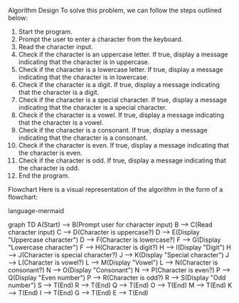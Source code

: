 Algorithm Design
To solve this problem, we can follow the steps outlined below:

1. Start the program.
2. Prompt the user to enter a character from the keyboard.
3. Read the character input.
4. Check if the character is an uppercase letter.
     If true, display a message indicating that the character is in uppercase.
5. Check if the character is a lowercase letter.
     If true, display a message indicating that the character is in lowercase.
6. Check if the character is a digit.
    If true, display a message indicating that the character is a digit.
7. Check if the character is a special character.
    If true, display a message indicating that the character is a special character.
8. Check if the character is a vowel.
    If true, display a message indicating that the character is a vowel.
9. Check if the character is a consonant.
    If true, display a message indicating that the character is a consonant.
10. Check if the character is even.
       If true, display a message indicating that the character is even.
11. Check if the character is odd.
If true, display a message indicating that the character is odd.
12. End the program.

Flowchart
Here is a visual representation of the algorithm in the form of a flowchart:

language-mermaid

graph TD
A(Start) --> B(Prompt user for character input)
B --> C(Read character input)
C --> D(Character is uppercase?)
D --> E(Display "Uppercase character")
D --> F(Character is lowercase?)
F --> G(Display "Lowercase character")
F --> H(Character is digit?)
H --> I(Display "Digit")
H --> J(Character is special character?)
J --> K(Display "Special character")
J --> L(Character is vowel?)
L --> M(Display "Vowel")
L --> N(Character is consonant?)
N --> O(Display "Consonant")
N --> P(Character is even?)
P --> Q(Display "Even number")
P --> R(Character is odd?)
R --> S(Display "Odd number")
S --> T(End)
R --> T(End)
Q --> T(End)
O --> T(End)
M --> T(End)
K --> T(End)
I --> T(End)
G --> T(End)
E --> T(End)
